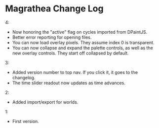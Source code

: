 # Magrathea Change Log

4:

- Now honoring the "active" flag on cycles imported from DPaintJS.
- Better error reporting for opening files.
- You can now load overlay pixels. They assume index 0 is transparent.
- You can now collapse and expand the palette controls, as well as the new overlay controls. They start off collapsed by default.

3:

- Added version number to top nav. If you click it, it goes to the changelog.
- The time slider readout now updates as time advances.

2:

- Added import/export for worlds.

1:

- First version.
